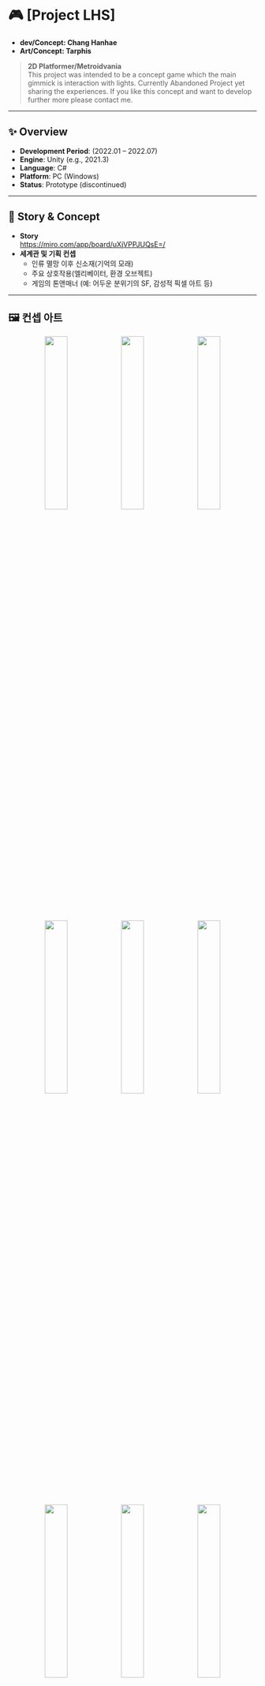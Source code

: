 # 🎮 [Project LHS]
- **dev/Concept: Chang Hanhae**
- **Art/Concept: Tarphis**
> **2D Platformer/Metroidvania**  
> This project was intended to be a concept game which the main gimmick is interaction with lights.
> Currently Abandoned Project yet sharing the experiences.
> If you like this concept and want to develop further more please contact me.
---

## ✨ Overview
- **Development Period**: (2022.01 – 2022.07)  
- **Engine**: Unity (e.g., 2021.3)  
- **Language**: C#  
- **Platform**: PC (Windows)  
- **Status**: Prototype (discontinued)  

---

## 📖 Story & Concept
- **Story**  
   https://miro.com/app/board/uXjVPPJUQsE=/
- **세계관 및 기획 컨셉**  
  - 인류 멸망 이후 신소재(기억의 모래)
  - 주요 상호작용(엘리베이터, 환경 오브젝트)  
  - 게임의 톤앤매너 (예: 어두운 분위기의 SF, 감성적 픽셀 아트 등)

---

## 🖼️ 컨셉 아트
<!-- 가로형 그룹 -->
<p align="center">
  <img src="https://github.com/user-attachments/assets/99f5b595-5179-4492-82f0-19722886edd6" width="30%" />
  <img src="https://github.com/user-attachments/assets/755b30d8-2aab-4e17-bdfc-e4dfb7288fe7" width="30%" />
  <img src="https://github.com/user-attachments/assets/0412789c-eff8-40cb-a126-9ce1646483b5" width="30%" />
</p>

<p align="center">
  <img src="https://github.com/user-attachments/assets/d804a759-8db4-462f-ae3a-c09e5a87e142" width="30%" />
  <img src="https://github.com/user-attachments/assets/7682b76a-0dc3-44ef-b8c1-06320220013f" width="30%" />
  <img src="https://github.com/user-attachments/assets/af8be3ff-b147-409e-abda-4d1669a79838" width="30%" />
</p>

<p align="center">
  <img src="https://github.com/user-attachments/assets/1bdc1171-70a3-4672-a131-bd8ee5514384" width="30%" />
  <img src="https://github.com/user-attachments/assets/4b7825e6-5407-46d2-a8f4-16f362826344" width="30%" />
  <img src="https://github.com/user-attachments/assets/58a84e00-f7ea-49ec-987a-43665e0247a2" width="30%" />
</p>

<p align="center">
  <img src="https://github.com/user-attachments/assets/7c7e2a34-8d60-4871-8d94-d87cde748cec" width="30%" />
  <img src="https://github.com/user-attachments/assets/70ef8182-9e08-4240-8a34-d1a9bd3588e9" width="30%" />
  <img src="https://github.com/user-attachments/assets/370dda27-bcf2-43e7-b65d-beada4084fb5" width="30%" />
</p>

<!-- 세로형 그룹 -->
<p align="center">
  <img src="https://github.com/user-attachments/assets/8f4712b9-e7c0-4a4d-b387-d4130c74d481" width="30%" />
  <img src="https://github.com/user-attachments/assets/03752080-5fa3-437d-a5f2-8a3551494414" width="30%" />
  <img src="https://github.com/user-attachments/assets/70790fa0-346a-47b9-89ae-04fc066dacda" width="30%" />
</p>

<p align="center">
  <img src="https://github.com/user-attachments/assets/75fa9163-7a6c-42d9-b202-966a25d78013" width="30%" />
</p>


---

## ⚙️ 구현 기능

### ✨ Responsive 2D Platformer Controller  
단순한 이동을 넘어, 플레이어에게 **최상의 조작감(Game Feel)**을 제공하는 것을 목표로 설계한 컨트롤러입니다.  

---

### 🎯 주요 특징  

#### 1. 정교한 점프 메커니즘  
- **가변 점프 높이 (Variable Jump Height)**  
  점프 버튼 입력 시간을 기반으로 점프 높이가 달라집니다.  
  → 플레이어가 섬세하게 점프를 조절할 수 있도록 구현했습니다.  

```csharp
// FixedUpdate() 내부
if (_controller.input.RetrieveJumpHoldInput() && _body.velocity.y > 0)
{
    // 점프 버튼 유지 & 상승 중 → 중력 약화
    _body.gravityScale = _upwardMovementMultiplier;
}
else if (!_controller.input.RetrieveJumpHoldInput() || _body.velocity.y < 0)
{
    // 버튼 뗌 or 하강 중 → 중력 강화
    _body.gravityScale = _downwardMovementMultiplier;
}
```



#### 2. 코요테 타임 (Coyote Time) & 점프 버퍼링 (Jump Buffering)  
- 발판에서 떨어진 직후, 또는 착지 직전의 애매한 순간에도 입력을 수용  
- 점프 타이밍의 관대함을 통해 **조작 만족도**를 높임
- 성공적인 게임에는 반드시 있는 기능이다.

```csharp
// FixedUpdate() 내부

// 땅에 있을 때 → 코요테 시간 초기화
if (_onGround && _body.velocity.y == 0)
    _coyoteCounter = _coyoteTime;
else
    _coyoteCounter -= Time.deltaTime;

// 점프 입력 → 버퍼 초기화
if (_desiredJump)
{
    _desiredJump = false;
    _jumpBufferCounter = _jumpBufferTime;
}
else if (_jumpBufferCounter > 0)
{
    _jumpBufferCounter -= Time.deltaTime;
}

// 버퍼 시간 안에 있으면 점프 실행
if (_jumpBufferCounter > 0)
    JumpAction();
```

```csharp
// JumpAction() 내부
if (_coyoteCounter > 0f || (_jumpPhase < _maxAirJumps && _isJumping))
{
    // 점프 실행 로직...
}
```


#### 3. 점프 힘 보정 (Jump Force Compensation)  
- 공중에서 점프 시 **현재 y축 속도**를 고려하여 점프 힘을 보정  
- 일관된 점프 경험을 제공
- 슈퍼마리오에 있는 기능을 참고

```csharp
// JumpAction() 내부
private void JumpAction()
{
    // (기본 점프 로직...)

    if (_velocity.y > 0f)
    {
        // 상승 중 공중 점프 → 현재 상승 속도만큼 보정
        _jumpSpeed = Mathf.Max(_jumpSpeed - _velocity.y, 0f);
    }
    else if (_velocity.y < 0f)
    {
        // 하강 중 공중 점프 → 하강 속도를 상쇄
        _jumpSpeed += Mathf.Abs(_body.velocity.y);
    }
    
    _velocity.y += _jumpSpeed;
}
```
---

### 🔌 모듈식 입력 시스템 (Modular Input System)  
캐릭터의 행동 로직(Move, Jump)과 입력 소스(키보드, AI 등)를 분리하기 위해 **ScriptableObject 기반 전략 패턴**을 적용했습니다.  
이를 통해 입력 방식을 손쉽게 교체하고 확장할 수 있는 구조를 구현했습니다.  

---

### 📂 코드 구조  

#### 1. 입력 규격 정의 (InputController.cs)  
```csharp
// 모든 입력 방식이 따라야 하는 추상 클래스
public abstract class InputController : ScriptableObject
{
    public abstract float RetrieveMoveInput();
    public abstract bool RetrieveJumpInput();
    public abstract bool RetrieveJumpHoldInput();
}
```

#### 2. 키보드 입력 구현 (PlayerController.cs)  
```csharp
[CreateAssetMenu(menuName = "InputController/PlayerController")]
public class PlayerController : InputController
{
    public override float RetrieveMoveInput() => Input.GetAxisRaw("Horizontal");
    public override bool RetrieveJumpInput() => Input.GetButtonDown("Jump");
    public override bool RetrieveJumpHoldInput() => Input.GetButton("Jump");
}
```

#### 3. 실제 사용 (Move.cs)  
```csharp
public class Move : MonoBehaviour
{
    [SerializeField] private InputController _input; // 인스펙터에서 할당

    private void Update()
    {
        _direction.x = _input.RetrieveMoveInput();
        if (_input.RetrieveJumpInput()) Jump();
    }
}
```

---

### ✅ 주요 장점  
- **확장성**: AI, Gamepad 등 새로운 입력 방식을 클래스 추가만으로 적용 가능  
- **독립성**: 입력 소스 교체만으로 플레이어 → AI 전환, 리플레이 구현 가능  
- **테스트 용이성**: TestInputController를 통해 디버깅·자동화 테스트 지원  

---

### ⚙️ 데이터 중심 설계를 위한 스크립터블 오브젝트 시스템
게임 로직(MonoBehaviour)과 핵심 데이터(체력, 속도 등)를 분리하여 디자이너와 프로그래머 간의 협업을 원활하게 하고, 유지보수와 밸런싱이 용이한 구조를 만들기 위해 스크립터블 오브젝트 기반의 데이터 시스템을 설계했습니다.

이 시스템의 핵심은 FloatVariable과 FloatReference, 두 개의 클래스로 구성됩니다.

---

#### 1. FloatVariable: 중앙 데이터 컨테이너  
FloatVariable은 체력, 공격력, 속도 등 게임 내의 주요 수치 데이터를 담는 공유 가능한 애셋입니다.  
ScriptableObject로 만들어져, 여러 씬과 오브젝트에서 직접 참조하여 동일한 데이터를 공유할 수 있습니다.  

```csharp
// 여러 게임 오브젝트가 참조할 수 있는 공유 데이터 애셋
[CreateAssetMenu]
public class FloatVariable : ScriptableObject
{
    public float Value;

    public void SetValue(float value)
    {
        Value = value;
    }

    public void ApplyChange(float amount)
    {
        Value += amount;
    }
}
```


#### 2. FloatReference: 스마트하고 유연한 데이터 접근자  
FloatReference는 이 시스템의 핵심으로, 데이터 사용의 편의성과 유연성을 극대화하는 '스마트 포인터' 역할을 합니다.  

- **디자이너를 위한 유연성**: 인스펙터 창에서 `UseConstant` 토글을 통해, 상수 값 또는 공유 데이터(FloatVariable) 참조를 선택 가능  
- **프로그래머를 위한 우아함**: `implicit operator`를 구현해 `.Value` 없이 일반 float처럼 사용 가능  

```csharp
[Serializable]
public class FloatReference
{
    public bool UseConstant = true;
    public float ConstantValue;
    public FloatVariable Variable;

    // UseConstant 값에 따라 고정값 또는 Variable의 값을 반환
    public float Value
    {
        get { return UseConstant ? ConstantValue : Variable.Value; }
    }

    // 이 클래스를 일반 float처럼 사용할 수 있게 해주는 핵심 로직
    public static implicit operator float(FloatReference reference)
    {
        return reference.Value;
    }
}
```

---

### 📊 적용 전후 코드 비교  

- 적용 전:  
```csharp
if (playerHealth.Value > 50) { ... }
```

- 적용 후:  
```csharp
if (playerHealth > 50) { ... }
```

---

### ✅ 주요 장점  
- **데이터와 로직의 분리**: 밸런스 수정 시 코드 수정·컴파일 없이 데이터 애셋만 변경  
- **협업 효율성**: 디자이너가 직접 안전하게 데이터 수정 및 테스트 가능  
- **가독성·유지보수성 향상**: 시스템 간 결합도를 낮추고, 코드 구조를 단순화  

---

## 🧑‍💻 프로젝트 회고

### 얻은 경험
- **버전 관리:** Git을 활용한 개인 프로젝트 버전 관리 및 커밋 메시지 작성 습관을 형성했습니다. 아래와 같은 Git-flow 전략을 기반으로 브랜치를 관리하며 협업과 기능 개발의 효율성을 높였습니다.

  <p align="center">
    <img width="250" alt="Git Branch Strategy" src="https://github.com/user-attachments/assets/c2b553d3-3618-4c11-a033-109964ae354e" />
    <br>
    <em>Project LHS의 Git 브랜치 전략 도식화</em>
  </p>

- **설계 능력:** 시작은 하드코딩을 통해 직관성을 키우고 빠르게 다양한 기능을 구현하였습니다. 점점 많은 기능들이 추가 되면서 재미도 있었고 가령 wall jump 와 double jump 를 합쳐서 삼단 슈퍼 점프 등을
  가능하게 하는 것을 보고 더욱 흥미를 얻었습니다. 허나 정말 많은 버그들이 생겨날 수 있었으며 수많은 collision test, animation 등을 엮다 보니 점점 프로젝트가 난해해져서 스파게티 코드가 되어가는 것을 느꼇습니다.
  결국 새로운 아키텍쳐를 위해 코어 시스템은 바꾸기로 결심하고 scriptable object 를 통해 종속도를 낮추었습니다. 또한 새로 구현한 기능 가령 체력바를 테스트 하는 환경을 만들고 싶을때 프로젝트가 커지면 커질수록 분리해서 테스트
  할 수 있는 환경이 필요하다는 것을 느꼇습니다. 솔직히 체력바 오르고 내리는걸 테스트 해보려고 3gb 이상의 exe 파일을 만들어 테스트 해보는건 정말 비효율적일 수 없었습니다. 체력바를 상호작용 하는 object로 설계하면 테스트 환경에서
  캐릭터, 체력바, 적만 구현해서 테스트 할 수 있습니다. 이렇듯 확장성과 개별 테스트를 고려한 환경을 구현 해야 오히려 더 빠르고 안정적인 프로젝트로 완성시킬 수 있음을 깨달았습니다.

---
